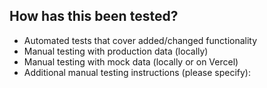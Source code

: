 <!-- Describe your changes in detail. -->
<!-- Remember to include context: Why is this change required? What problem does it solve? -->
<!-- If it fixes an open issue, please link to the issue here. -->

## How has this been tested?

<!-- Please describe in detail how you tested your changes. -->
<!-- Include details of your testing environment, and the tests you ran to -->
<!-- see how your change affects other areas of the code, etc. -->
<!-- Delete any bullet points that don't apply and add more details if needed. -->

- Automated tests that cover added/changed functionality
- Manual testing with production data (locally)
- Manual testing with mock data (locally or on Vercel)
- Additional manual testing instructions (please specify):
